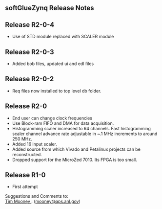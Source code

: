 softGlueZynq Release Notes
--------------------------

Release R2-0-4
--------------

- Use of STD module replaced with SCALER module

Release R2-0-3
--------------

- Added bob files, updated ui and edl files

Release R2-0-2
--------------

- Req files now installed to top level db folder.

Release R2-0 
-------------

- End user can change clock frequencies
- Use Block-ram FIFO and DMA for data acquisition.
- Histogramming scaler increased to 64 channels. Fast histogramming scaler channel advance rate adjustable in ~.1 MHz increments to around 250 MHz.
- Added 16 input scaler.
- Added source from which Vivado and Petalinux projects can be reconstructed.
- Dropped support for the MicroZed 7010. Its FPGA is too small.

Release R1-0 
-------------

- First attempt

Suggestions and Comments to:   
[Tim Mooney ](mailto:mooney@aps.anl.gov): (mooney@aps.anl.gov)
